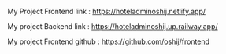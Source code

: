 
My Project Frontend link : https://hoteladminoshij.netlify.app/

My project Backend link : https://hoteladminoshij.up.railway.app/

My project Frontend github : https://github.com/oshij/frontend
